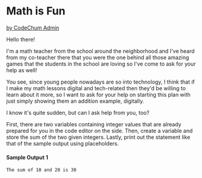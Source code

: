 # Math is Fun
<u>by CodeChum Admin</u>

Hello there!

 

I'm a math teacher from the school around the neighborhood and I've heard from my co-teacher there that you were the one behind all those amazing games that the students in the school are loving so I've come to ask for your help as well!

 

You see, since young people nowadays are so into technology, I think that if I make my math lessons digital and tech-related then they'd be willing to learn about it more, so I want to ask for your help on starting this plan with just simply showing them an addition example, digitally.

 

I know it's quite sudden, but can I ask help from you, too?

 

First, there are two variables containing integer values that are already prepared for you in the code editor on the side. Then, create a variable and store the sum of the two given integers. Lastly, print out the statement like that of the sample output using placeholders.


#### Sample Output 1

```
The sum of 10 and 20 is 30
```